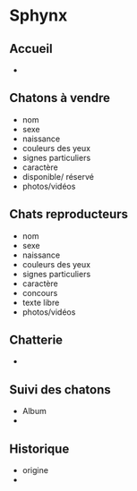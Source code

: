 # Sphynx
## Accueil
  *
## Chatons à vendre
  * nom
  * sexe
  * naissance
  * couleurs des yeux
  * signes particuliers
  * caractère
  * disponible/ réservé
  * photos/vidéos
## Chats reproducteurs
  * nom
  * sexe
  * naissance
  * couleurs des yeux
  * signes particuliers
  * caractère
  * concours 
  * texte libre
  * photos/vidéos
## Chatterie
  *
## Suivi des chatons
  * Album
  *
## Historique
  * origine
  * 
